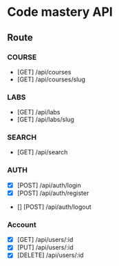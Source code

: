 # Code mastery API

## Route

### COURSE

- [GET] /api/courses
- [GET] /api/courses/slug

### LABS

- [GET] /api/labs
- [GET] /api/labs/slug

### SEARCH

- [GET] /api/search

### AUTH

- [x] [POST] /api/auth/login
- [x] [POST] /api/auth/register
- [] [POST] /api/auth/logout

### Account

- [x] [GET] /api/users/:id
- [x] [PUT] /api/users/:id
- [x] [DELETE] /api/users/:id
